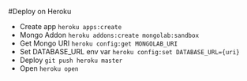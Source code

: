 #Deploy on Heroku

* Create app `heroku apps:create`
* Mongo Addon `heroku addons:create mongolab:sandbox`
* Get Mongo URI `heroku config:get MONGOLAB_URI`
* Set DATABASE_URL env var `heroku config:set DATABASE_URL={uri}`
* Deploy `git push heroku master`
* Open `heroku open`